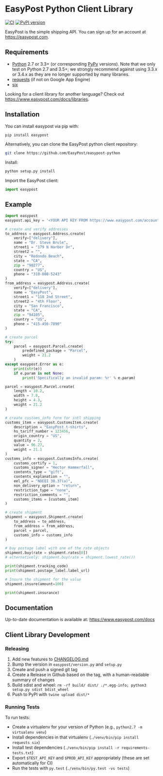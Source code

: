 # EasyPost Python Client Library

[![CI](https://github.com/EasyPost/easypost-python/workflows/CI/badge.svg)](https://github.com/EasyPost/easypost-python/actions?query=workflow%3ACI)
[![PyPI version](https://badge.fury.io/py/easypost.svg)](https://badge.fury.io/py/easypost)

EasyPost is the simple shipping API. You can sign up for an account at <https://easypost.com>.

Requirements
------------

* [Python](https://www.python.org) 2.7 or 3.3+ (or corresponding [PyPy](https://pypy.org) versions). Note that we only test on Python 2.7 and 3.5+; we strongly recommend against using 3.3.x or 3.4.x as they are no longer supported by many libraries.
* [requests](http://docs.python-requests.org/en/latest/) (if not on Google App Engine)
* [six](https://pythonhosted.org/six/)


Looking for a client library for another language? Check out <https://www.easypost.com/docs/libraries>.


Installation
------------

You can install easypost via pip with:

```bash
pip install easypost
```

Alternatively, you can clone the EasyPost python client repository:

```bash
git clone https://github.com/EasyPost/easypost-python
```

Install:

```bash
python setup.py install
```

Import the EasyPost client:

```python
import easypost
```

Example
-------

```python
import easypost
easypost.api_key = '<YOUR API KEY FROM https://www.easypost.com/account/api-keys>'

# create and verify addresses
to_address = easypost.Address.create(
    verify=["delivery"],
    name = "Dr. Steve Brule",
    street1 = "179 N Harbor Dr",
    street2 = "",
    city = "Redondo Beach",
    state = "CA",
    zip = "90277",
    country = "US",
    phone = "310-808-5243"
)
from_address = easypost.Address.create(
    verify=["delivery"],
    name = "EasyPost",
    street1 = "118 2nd Street",
    street2 = "4th Floor",
    city = "San Francisco",
    state = "CA",
    zip = "94105",
    country = "US",
    phone = "415-456-7890"
)

# create parcel
try:
    parcel = easypost.Parcel.create(
        predefined_package = "Parcel",
        weight = 21.2
    )
except easypost.Error as e:
    print(str(e))
    if e.param is not None:
        print('Specifically an invalid param: %r' % e.param)

parcel = easypost.Parcel.create(
    length = 10.2,
    width = 7.8,
    height = 4.3,
    weight = 21.2
)

# create customs_info form for intl shipping
customs_item = easypost.CustomsItem.create(
    description = "EasyPost t-shirts",
    hs_tariff_number = 123456,
    origin_country = "US",
    quantity = 2,
    value = 96.27,
    weight = 21.1
)
customs_info = easypost.CustomsInfo.create(
    customs_certify = 1,
    customs_signer = "Hector Hammerfall",
    contents_type = "gift",
    contents_explanation = "",
    eel_pfc = "NOEEI 30.37(a)",
    non_delivery_option = "return",
    restriction_type = "none",
    restriction_comments = "",
    customs_items = [customs_item]
)

# create shipment
shipment = easypost.Shipment.create(
    to_address = to_address,
    from_address = from_address,
    parcel = parcel,
    customs_info = customs_info
)

# buy postage label with one of the rate objects
shipment.buy(rate = shipment.rates[0])
# alternatively: shipment.buy(rate = shipment.lowest_rate())

print(shipment.tracking_code)
print(shipment.postage_label.label_url)

# Insure the shipment for the value
shipment.insure(amount=100)

print(shipment.insurance)
```

Documentation
-------------

Up-to-date documentation is available at: <https://www.easypost.com/docs>


Client Library Development
-------------------------

### Releasing

   1. Add new features to [CHANGELOG.md](CHANGELOG.md)
   1. Bump the version in `easypost/version.py` and `setup.py`
   1. Create and push a signed git tag
   1. Create a Release in Github based on the tag, with a human-readable summary of changes
   1. Build sdist and wheel: `rm -rf build/ dist/ ./*.egg-info; python3 setup.py sdist bdist_wheel`
   1. Push to PyPI with `twine upload dist/*`

### Running Tests

To run tests:

   - Create a virtualenv for your version of Python (e.g., `python2.7 -m virtualenv venv`)
   - Install dependencies in that virtualenv (`./venv/bin/pip install requests six`)
   - Install test dependencies (`./venv/bin/pip install -r requirements-tests.txt`)
   - Export `$TEST_API_KEY` and `$PROD_API_KEY` appropriately (these are set automatically for CI)
   - Run the tests with `py.test` (`./venv/bin/py.test -vs tests`)
